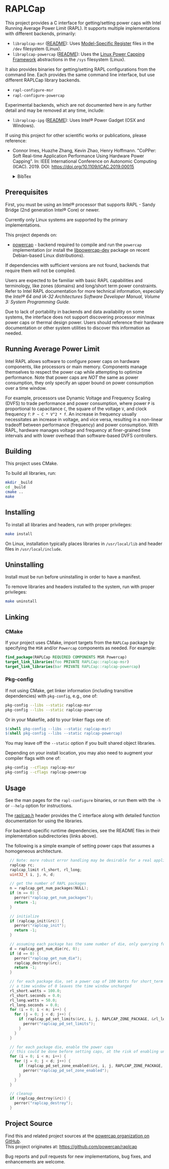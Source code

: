 # RAPLCap

This project provides a C interface for getting/setting power caps with Intel Running Average Power Limit (RAPL).
It supports multiple implementations with different backends, primarily:

* `libraplcap-msr` ([README](msr/README.md)): Uses [Model-Specific Register](https://en.wikipedia.org/wiki/Model-specific_register) files in the `/dev` filesystem (Linux).
* `libraplcap-powercap` ([README](powercap/README.md)): Uses the [Linux Power Capping Framework](https://www.kernel.org/doc/Documentation/power/powercap/powercap.txt) abstractions in the `/sys` filesystem (Linux).

It also provides binaries for getting/setting RAPL configurations from the command line.
Each provides the same command line interface, but use different RAPLCap library backends.

* `rapl-configure-msr`
* `rapl-configure-powercap`

Experimental backends, which are not documented here in any further detail and may be removed at any time, include:

* `libraplcap-ipg` ([README](ipg/README.md)): Uses Intel&reg; Power Gadget (OSX and Windows).

If using this project for other scientific works or publications, please reference:

* Connor Imes, Huazhe Zhang, Kevin Zhao, Henry Hoffmann. "CoPPer: Soft Real-time Application Performance Using Hardware Power Capping". In: IEEE International Conference on Autonomic Computing (ICAC). 2019. DOI: https://doi.org/10.1109/ICAC.2019.00015
  <details>
  <summary>BibTex</summary>

  ```BibTex
  @inproceedings{imes2019copper,
    author={Imes, Connor and Zhang, Huazhe and Zhao, Kevin and Hoffmann, Henry},
    booktitle={2019 IEEE International Conference on Autonomic Computing (ICAC)},
    title={{CoPPer}: Soft Real-Time Application Performance Using Hardware Power Capping},
    year={2019},
    pages={31-41},
    doi={10.1109/ICAC.2019.00015}
  }
  ```

  </details>


## Prerequisites

First, you must be using an Intel&reg; processor that supports RAPL - Sandy Bridge (2nd generation Intel&reg; Core) or newer.

Currently only Linux systems are supported by the primary implementations.

This project depends on:

* [powercap](https://github.com/powercap/powercap) - backend required to compile and run the `powercap` implementation (or install the [libpowercap-dev](apt:libpowercap-dev) package on recent Debian-based Linux distributions).

If dependencies with sufficient versions are not found, backends that require them will not be compiled.

Users are expected to be familiar with basic RAPL capabilities and terminology, like zones (domains) and long/short term power constraints.
Refer to Intel RAPL documentation for more technical information, especially the *Intel&reg; 64 and IA-32 Architectures Software Developer Manual, Volume 3: System Programming Guide.*

Due to lack of portability in backends and data availability on some systems, the interface does not support discovering processor min/max power caps or thermal design power.
Users should reference their hardware documentation or other system utilities to discover this information as needed.


## Running Average Power Limit

Intel RAPL allows software to configure power caps on hardware components, like processors or main memory.
Components manage themselves to respect the power cap while attempting to optimize performance.
Note that power caps are *NOT* the same as power consumption, they only specify an upper bound on power consumption over a time window.

For example, processors use Dynamic Voltage and Frequency Scaling (DVFS) to trade performance and power consumption, where power `P` is proportional to capacitance `C`, the square of the voltage `V`, and clock frequency `f`: `P ~ C * V^2 * f`.
An increase in frequency usually necessitates an increase in voltage, and vice versa, resulting in a non-linear tradeoff between performance (frequency) and power consumption.
With RAPL, hardware manages voltage and frequency at finer-grained time intervals and with lower overhead than software-based DVFS controllers.


## Building

This project uses CMake.

To build all libraries, run:

``` sh
mkdir _build
cd _build
cmake ..
make
```


## Installing

To install all libraries and headers, run with proper privileges:

``` sh
make install
```

On Linux, installation typically places libraries in `/usr/local/lib` and header files in `/usr/local/include`.


## Uninstalling

Install must be run before uninstalling in order to have a manifest.

To remove libraries and headers installed to the system, run with proper privileges:

``` sh
make uninstall
```


## Linking

### CMake

If your project uses CMake, import targets from the `RAPLCap` package by specifying the `MSR` and/or `Powercap` components as needed.
For example:

``` cmake
find_package(RAPLCap REQUIRED COMPONENTS MSR Powercap)
target_link_libraries(foo PRIVATE RAPLCap::raplcap-msr)
target_link_libraries(bar PRIVATE RAPLCap::raplcap-powercap)
```

### Pkg-config

If not using CMake, get linker information (including transitive dependencies) with `pkg-config`, e.g., one of:

``` sh
pkg-config --libs --static raplcap-msr
pkg-config --libs --static raplcap-powercap
```

Or in your Makefile, add to your linker flags one of:

``` Makefile
$(shell pkg-config --libs --static raplcap-msr)
$(shell pkg-config --libs --static raplcap-powercap)
```

You may leave off the `--static` option if you built shared object libraries.

Depending on your install location, you may also need to augment your compiler flags with one of:

``` sh
pkg-config --cflags raplcap-msr
pkg-config --cflags raplcap-powercap
```


## Usage

See the man pages for the `rapl-configure` binaries, or run them with the `-h` or `--help` option for instructions.

The [raplcap.h](inc/raplcap.h) header provides the C interface along with detailed function documentation for using the libraries.

For backend-specific runtime dependencies, see the README files in their implementation subdirectories (links above).

The following is a simple example of setting power caps that assumes a homogeneous architecture.

``` C
  // Note: more robust error handling may be desirable for a real application
  raplcap rc;
  raplcap_limit rl_short, rl_long;
  uint32_t i, j, n, d;

  // get the number of RAPL packages
  n = raplcap_get_num_packages(NULL);
  if (n == 0) {
    perror("raplcap_get_num_packages");
    return -1;
  }

  // initialize
  if (raplcap_init(&rc)) {
    perror("raplcap_init");
    return -1;
  }

  // assuming each package has the same number of die, only querying for package=0
  d = raplcap_get_num_die(rc, 0);
  if (d == 0) {
    perror("raplcap_get_num_die");
    raplcap_destroy(&rc);
    return -1;
  }

  // for each package die, set a power cap of 100 Watts for short_term and 50 Watts for long_term constraints
  // a time window of 0 leaves the time window unchanged
  rl_short.watts = 100.0;
  rl_short.seconds = 0.0;
  rl_long.watts = 50.0;
  rl_long.seconds = 0.0;
  for (i = 0; i < n; i++) {
    for (j = 0; j < d; j++) {
      if (raplcap_pd_set_limits(&rc, i, j, RAPLCAP_ZONE_PACKAGE, &rl_long, &rl_short)) {
        perror("raplcap_pd_set_limits");
      }
    }
  }

  // for each package die, enable the power caps
  // this could be done before setting caps, at the risk of enabling unknown power cap values first
  for (i = 0; i < n; i++) {
    for (j = 0; j < d; j++) {
      if (raplcap_pd_set_zone_enabled(&rc, i, j, RAPLCAP_ZONE_PACKAGE, 1)) {
        perror("raplcap_pd_set_zone_enabled");
      }
    }
  }

  // cleanup
  if (raplcap_destroy(&rc)) {
    perror("raplcap_destroy");
  }
```


## Project Source

Find this and related project sources at the [powercap organization on GitHub](https://github.com/powercap).  
This project originates at: https://github.com/powercap/raplcap

Bug reports and pull requests for new implementations, bug fixes, and enhancements are welcome.
